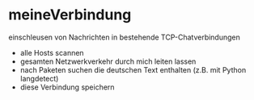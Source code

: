 # meineVerbindung
einschleusen von Nachrichten in bestehende TCP-Chatverbindungen

- alle Hosts scannen
- gesamten Netzwerkverkehr durch mich leiten lassen
- nach Paketen suchen die deutschen Text enthalten (z.B. mit Python langdetect)
- diese Verbindung speichern
